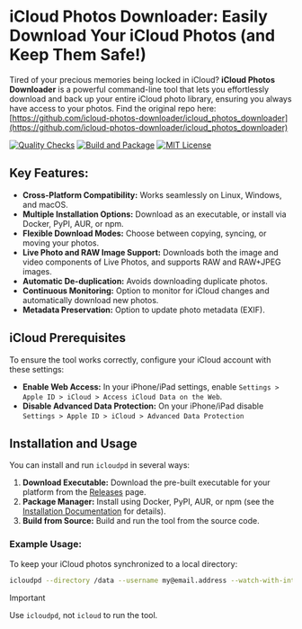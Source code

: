# iCloud Photos Downloader: Easily Download Your iCloud Photos (and Keep Them Safe!)

Tired of your precious memories being locked in iCloud? **iCloud Photos Downloader** is a powerful command-line tool that lets you effortlessly download and back up your entire iCloud photo library, ensuring you always have access to your photos.  Find the original repo here: [https://github.com/icloud-photos-downloader/icloud_photos_downloader](https://github.com/icloud-photos-downloader/icloud_photos_downloader)

[![Quality Checks](https://github.com/icloud-photos-downloader/icloud_photos_downloader/workflows/Quality%20Checks/badge.svg)](https://github.com/icloud-photos-downloader/icloud_photos_downloader/actions/workflows/quality-checks.yml)
[![Build and Package](https://github.com/icloud-photos-downloader/icloud_photos_downloader/workflows/Produce%20Artifacts/badge.svg)](https://github.com/icloud-photos-downloader/icloud_photos_downloader/actions/workflows/produce-artifacts.yml)
[![MIT License](https://img.shields.io/badge/license-MIT-blue.svg)](LICENSE)

## Key Features:

*   **Cross-Platform Compatibility:** Works seamlessly on Linux, Windows, and macOS.
*   **Multiple Installation Options:** Download as an executable, or install via Docker, PyPI, AUR, or npm.
*   **Flexible Download Modes:** Choose between copying, syncing, or moving your photos.
*   **Live Photo and RAW Image Support:** Downloads both the image and video components of Live Photos, and supports RAW and RAW+JPEG images.
*   **Automatic De-duplication:** Avoids downloading duplicate photos.
*   **Continuous Monitoring:** Option to monitor for iCloud changes and automatically download new photos.
*   **Metadata Preservation:**  Option to update photo metadata (EXIF).

## iCloud Prerequisites

To ensure the tool works correctly, configure your iCloud account with these settings:

*   **Enable Web Access:** In your iPhone/iPad settings, enable `Settings > Apple ID > iCloud > Access iCloud Data on the Web`.
*   **Disable Advanced Data Protection:** On your iPhone/iPad disable `Settings > Apple ID > iCloud > Advanced Data Protection`

## Installation and Usage

You can install and run `icloudpd` in several ways:

1.  **Download Executable:** Download the pre-built executable for your platform from the [Releases](https://github.com/icloud-photos-downloader/icloud_photos_downloader/releases/tag/v1.28.2) page.
2.  **Package Manager:** Install using Docker, PyPI, AUR, or npm (see the [Installation Documentation](https://icloud-photos-downloader.github.io/icloud_photos_downloader/install.html) for details).
3.  **Build from Source:** Build and run the tool from the source code.

### Example Usage:

To keep your iCloud photos synchronized to a local directory:

```bash
icloudpd --directory /data --username my@email.address --watch-with-interval 3600
```
> [!IMPORTANT]
> Use `icloudpd`, not `icloud` to run the tool.
